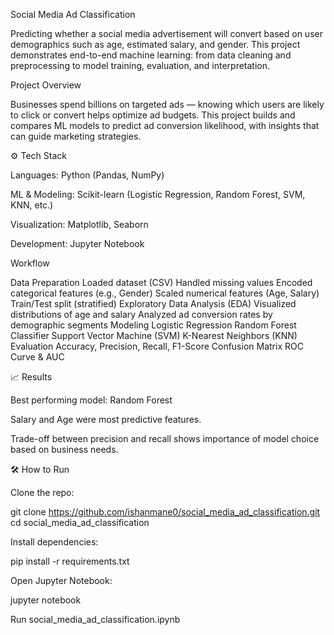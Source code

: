 Social Media Ad Classification

Predicting whether a social media advertisement will convert based on user demographics such as age, estimated salary, and gender.
This project demonstrates end-to-end machine learning: from data cleaning and preprocessing to model training, evaluation, and interpretation.

Project Overview

Businesses spend billions on targeted ads — knowing which users are likely to click or convert helps optimize ad budgets.
This project builds and compares ML models to predict ad conversion likelihood, with insights that can guide marketing strategies.

⚙️ Tech Stack

Languages: Python (Pandas, NumPy)

ML & Modeling: Scikit-learn (Logistic Regression, Random Forest, SVM, KNN, etc.)

Visualization: Matplotlib, Seaborn

Development: Jupyter Notebook

 Workflow

Data Preparation
Loaded dataset (CSV)
Handled missing values
Encoded categorical features (e.g., Gender)
Scaled numerical features (Age, Salary)
Train/Test split (stratified)
Exploratory Data Analysis (EDA)
Visualized distributions of age and salary
Analyzed ad conversion rates by demographic segments
Modeling
Logistic Regression
Random Forest Classifier
Support Vector Machine (SVM)
K-Nearest Neighbors (KNN)
Evaluation
Accuracy, Precision, Recall, F1-Score
Confusion Matrix
ROC Curve & AUC

📈 Results

Best performing model: Random Forest 

Salary and Age were most predictive features.

Trade-off between precision and recall shows importance of model choice based on business needs.

🛠️ How to Run

Clone the repo:

git clone https://github.com/ishanmane0/social_media_ad_classification.git
cd social_media_ad_classification


Install dependencies:

pip install -r requirements.txt


Open Jupyter Notebook:

jupyter notebook


Run social_media_ad_classification.ipynb

